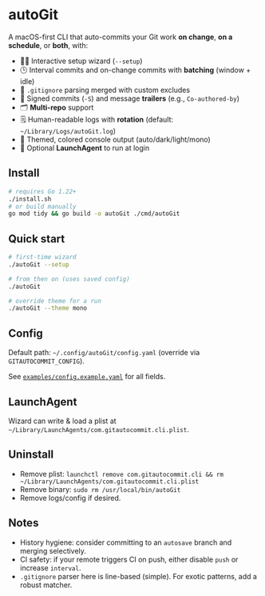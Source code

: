 # autoGit

A macOS-first CLI that auto-commits your Git work **on change**, **on a schedule**, or **both**, with:

- 🧙‍♂️ Interactive setup wizard (`--setup`)
- 🕒 Interval commits and on-change commits with **batching** (window + idle)
- 🧠 `.gitignore` parsing merged with custom excludes
- 🔏 Signed commits (`-S`) and message **trailers** (e.g., `Co-authored-by`)
- 🗂️ **Multi-repo** support
- 🗒️ Human-readable logs with **rotation** (default: `~/Library/Logs/autoGit.log`)
- 🎨 Themed, colored console output (auto/dark/light/mono)
- 🍎 Optional **LaunchAgent** to run at login

## Install

```bash
# requires Go 1.22+
./install.sh
# or build manually
go mod tidy && go build -o autoGit ./cmd/autoGit
```

## Quick start

```bash
# first-time wizard
./autoGit --setup

# from then on (uses saved config)
./autoGit

# override theme for a run
./autoGit --theme mono
```

## Config

Default path: `~/.config/autoGit/config.yaml` (override via `GITAUTOCOMMIT_CONFIG`).

See [`examples/config.example.yaml`](examples/config.example.yaml) for all fields.

## LaunchAgent

Wizard can write & load a plist at `~/Library/LaunchAgents/com.gitautocommit.cli.plist`.

## Uninstall

- Remove plist: `launchctl remove com.gitautocommit.cli && rm ~/Library/LaunchAgents/com.gitautocommit.cli.plist`
- Remove binary: `sudo rm /usr/local/bin/autoGit`
- Remove logs/config if desired.

## Notes

- History hygiene: consider committing to an `autosave` branch and merging selectively.
- CI safety: if your remote triggers CI on push, either disable `push` or increase `interval`.
- `.gitignore` parser here is line-based (simple). For exotic patterns, add a robust matcher.